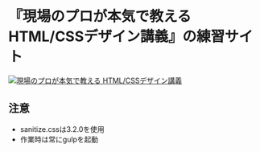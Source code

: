 # 『現場のプロが本気で教える HTML/CSSデザイン講義』の練習サイト

[![現場のプロが本気で教える HTML/CSSデザイン講義](https://images-fe.ssl-images-amazon.com/images/I/41%2BXn-ECr%2BL.jpg)](https://www.amazon.co.jp/dp/B01K3SZGR0/ref=dp-kindle-redirect?_encoding=UTF8&btkr=1)


## 注意
- sanitize.cssは3.2.0を使用
- 作業時は常にgulpを起動
